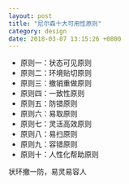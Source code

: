 ```yaml
---
layout: post
title: "尼尔森十大可用性原则"
category: design
date: 2018-03-07 13:15:26 +0800
---
```

* 原则一：状态可见原则
* 原则二：环境贴切原则
* 原则三：撤销重做原则
* 原则四：一致性原则
* 原则五：防错原则
* 原则六：易取原则
* 原则七：灵活高效原则
* 原则八：易扫原则
* 原则九：容错原则
* 原则十：人性化帮助原则

状环撤一防，易灵易容人